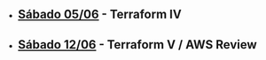 
- ## [Sábado 05/06](https://youtu.be/mGqojRGWajg) - Terraform IV
- ## [Sábado 12/06](https://youtu.be/L-SGy0EcSd8) - Terraform V / AWS Review

